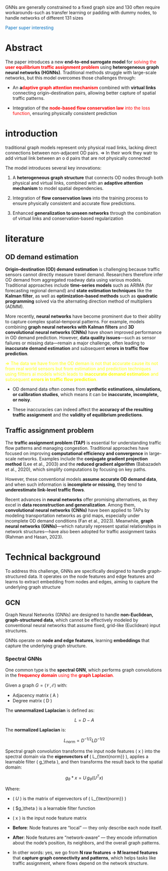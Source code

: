  GNNs are generally constrained to a fixed graph size and 130 often require workarounds-such as transfer learning or padding with dummy nodes, to handle networks of different 131 sizes

<span style="color:rgb(0, 112, 192)">Paper super interesting </span>
# Abstract 

 The paper introduces a new **end-to-end surrogate model** for <span style="color:rgb(255, 0, 0)">solving the <b>user equilibrium traffic assignment problem</b></span> using **heterogeneous graph neural networks (HGNNs)**. Traditional methods struggle with large-scale networks, but this model overcomes those challenges through:

- An **a<span style="color:rgb(255, 0, 0)">daptive graph attention mechanism**</span> combined with **virtual links** connecting origin–destination pairs, allowing better capture of spatial traffic patterns.
    
- Integration of the <span style="color:rgb(255, 0, 0)"><b>node-based flow conservation law</b> into the loss function</span>, ensuring physically consistent prediction


# introduction


 traditional graph models represent only physical road links, lacking direct connections between non-adjacent OD pairs. 
 => In their work they watr to add virtual link between an o d pairs that are not physically connected 

The model introduces several key innovations:

1. A **heterogeneous graph structure** that connects OD nodes through both physical and virtual links, combined with an **adaptive attention mechanism** to model spatial dependencies.
    
2. Integration of **flow conservation laws** into the training process to ensure physically consistent and accurate flow predictions.
    
3. Enhanced **generalization to unseen networks** through the combination of virtual links and conservation-based regularization

# literature

## OD demand estimation

**Origin–destination (OD) demand estimation** is challenging because traffic sensors cannot directly measure travel demand. Researchers therefore infer OD demand from aggregated roadway data using various models. Traditional approaches include **time-series models** such as ARIMA (for forecasting regional demand) and **state estimation techniques** like the **Kalman filter**, as well as **optimization-based methods** such as **quadratic programming** solved via the alternating direction method of multipliers (ADMM).

More recently, **neural networks** have become prominent due to their ability to capture complex spatial–temporal patterns. For example, models combining **graph neural networks with Kalman filters** and **3D convolutional neural networks (CNNs)** have shown improved performance in OD demand prediction. However, **data quality issues**—such as sensor failures or missing data—remain a major challenge, often leading to **inaccurate demand estimation** and subsequent **errors in traffic flow prediction**.

<span style="color:rgb(255, 255, 0)">=> The data we have from the OD deman is not that accurate cause its not from real world sensors but from estimation and prediction techniques using filtters ai models which leads to <b>inaccurate demand estimation</b> and subsequent <b>errors in traffic flow prediction</b>.</span>

- OD demand data often comes from **synthetic estimations, simulations, or calibration studies**, which means it can be **inaccurate, incomplete, or noisy**.
    
- These inaccuracies can indeed affect the **accuracy of the resulting traffic assignment** and the **validity of equilibrium predictions**.

## Traffic assignment problem
The **traffic assignment problem (TAP)** is essential for understanding traffic flow patterns and managing congestion. Traditional approaches have focused on improving **computational efficiency and convergence** in large-scale networks. Examples include the **conjugate gradient projection method** (Lee et al., 2003) and the **reduced gradient algorithm** (Babazadeh et al., 2020), which simplify computations by focusing on key paths.

However, these conventional models **assume accurate OD demand data**, and when such information is **incomplete or missing**, they tend to **underestimate link-level traffic flows**.

Recent advances in **neural networks** offer promising alternatives, as they excel in **data reconstruction and generalization**. Among them, **convolutional neural networks (CNNs)** have been applied to TAPs by modeling transportation networks as grid maps, especially under incomplete OD demand conditions (Fan et al., 2023). Meanwhile, **graph neural networks (GNNs)**—which naturally represent spatial relationships in network structures—have also been adopted for traffic assignment tasks (Rahman and Hasan, 2023).


# Technical background 

To address this challenge, GNNs are specifically designed to handle graph-structured data. It operates on the node features and edge features and learns to extract embedding from nodes and edges, aiming to capture the underlying graph structure

## GCN 
Graph Neural Networks (GNNs) are designed to handle **non-Euclidean, graph-structured data**, which cannot be effectively modeled by conventional neural networks that assume fixed, grid-like (Euclidean) input structures.

GNNs operate on **node and edge features**, learning **embeddings** that capture the underlying graph structure.

### Spectral GNNs

One common type is the **spectral GNN**, which performs graph convolutions in the <span style="color:rgb(255, 0, 0)"><b>frequency domain</b> using the <b>graph Laplacian</b>.</span>

Given a graph  ${G} = (\mathcal{V}, \mathcal{E})$ with:

- Adjacency matrix \( A \)
- Degree matrix \( D \)

The **unnormalized Laplacian** is defined as:

$$
L = D - A
$$

The **normalized Laplacian** is:

$$
L_{\text{norm}} = D^{-1/2} L D^{-1/2}
$$

Spectral graph convolution transforms the input node features \( x \) into the spectral domain via the **eigenvectors of** \( L_{\text{norm}} \), applies a learnable filter \( g_\theta \), and then transforms the result back to the spatial domain:

$$
g_\theta * x = U \, g_\theta(U^T x)
$$

Where:

- \( $U$ \) is the matrix of eigenvectors of \( L_{\text{norm}} \)
- \( $g_\theta \) is a learnable filter function
- \( x \) is the input node feature matrix


- **Before**: Node features are “local” — they only describe each node itself.
    
- **After**: Node features are “network-aware” — they encode information about the node’s position, its neighbors, and the overall graph patterns.
    
- In other words: yes, we go from **N raw features → M learned features** that **capture graph connectivity and patterns**, which helps tasks like traffic assignment, where flows depend on the network structure.





